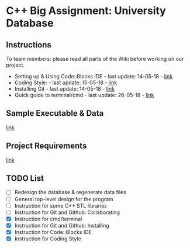 # C++ Big Assignment: University Database


## Instructions
To team members: please read all parts of the Wiki before working on our project.

* Setting up & Using Code::Blocks IDE - last update: 14-05-18 - [link](https://github.com/CS17-BlowFish/UniDB/wiki/Setting-up-&-Using-Code::Blocks-IDE)
* Coding Style: - last update: 15-05-18 - [link](https://github.com/CS17-BlowFish/UniDB/wiki/Coding-Style)
* Installing Git - last update: 14-05-18 - [link](https://github.com/CS17-BlowFish/UniDB/wiki/Installing-Git)
* Quick guide to terminal/cmd - last update: 26-05-18 - [link](https://github.com/CS17-BlowFish/UniDB/wiki/Quick-Guide-to-Windows-cmd-&-UNIX-Terminal)


## Sample Executable & Data
[link](https://github.com/CocVu/ktlt)


## Project Requirements
[link](https://www.facebook.com/groups/1644914978938738/1646639988766237/)


## TODO List
- [ ] Redesign the database & regenerate data files
- [ ] General top-level design for the program
- [ ] Instruction for some C++ STL libraries
- [ ] Instruction for Git and Github: Collaborating
- [x] Instruction for cmd/terminal
- [x] Instruction for Git and Github: Installing
- [x] Instruction for Code::Blocks IDE
- [x] Instruction for Coding Style